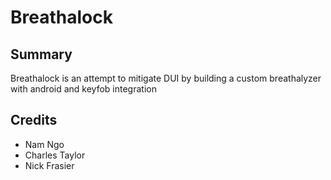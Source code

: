 # Breathalock

## Summary
Breathalock is an attempt to mitigate DUI by building a custom breathalyzer with android and keyfob integration

## Credits
* Nam Ngo
* Charles Taylor
* Nick Frasier
